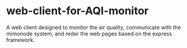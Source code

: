 # web-client-for-AQI-monitor
A web client designed to monitor the air quality, communicate with the mimonode system, and reder the web pages based on the express framework.
